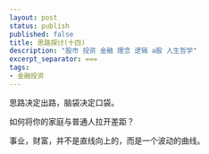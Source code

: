 ```yaml
---
layout: post
status: publish
published: false
title: 思路探讨(十四)
description: "股市 投资 金融 理念 逻辑 a股 人生哲学"
excerpt_separator: ===
tags:
- 金融投资
---
```



思路决定出路，脑袋决定口袋。

如何将你的家庭与普通人拉开差距？

事业，财富，并不是直线向上的，而是一个波动的曲线。

